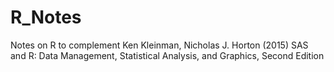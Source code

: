 # R_Notes
Notes on R to complement Ken Kleinman, Nicholas J. Horton (2015) SAS and R: Data Management, Statistical Analysis, and Graphics, Second Edition

